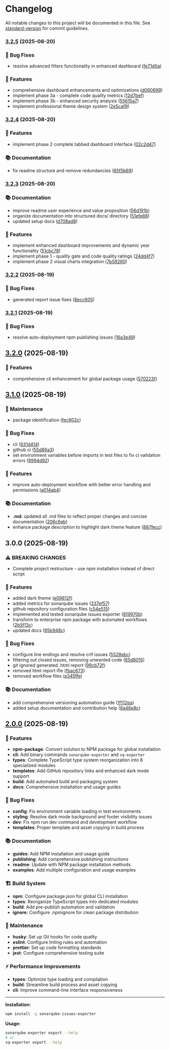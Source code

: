 # Changelog

All notable changes to this project will be documented in this file. See [standard-version](https://github.com/conventional-changelog/standard-version) for commit guidelines.

### [3.2.5](https://github.com/The-Lone-Druid/sonarqube-issues-exporter/compare/v3.2.4...v3.2.5) (2025-08-20)


### 🐛 Bug Fixes

* resolve advanced filters functionality in enhanced dashboard ([fe71d0a](https://github.com/The-Lone-Druid/sonarqube-issues-exporter/commit/fe71d0ab883c83ed4d1fb8ae63ee312d4f36dff4))


### 🚀 Features

* comprehensive dashboard enhancements and optimizations ([d060699](https://github.com/The-Lone-Druid/sonarqube-issues-exporter/commit/d0606994e18b3bd3c2b4cc081edc1d63ab650dd7))
* implement phase 3a - complete code quality metrics ([12d7bef](https://github.com/The-Lone-Druid/sonarqube-issues-exporter/commit/12d7bef2cda11504939e6b3133069cf5664407aa))
* implement phase 3b - enhanced security analysis ([55615a7](https://github.com/The-Lone-Druid/sonarqube-issues-exporter/commit/55615a7bdd6250c9322c7c4fca721c7fc4a89590))
* implement professional theme design system ([2e5caf9](https://github.com/The-Lone-Druid/sonarqube-issues-exporter/commit/2e5caf9cce4383a92fa0a5734dd17ba56488d849))

### [3.2.4](https://github.com/The-Lone-Druid/sonarqube-issues-exporter/compare/v3.2.3...v3.2.4) (2025-08-20)


### 🚀 Features

* implement phase 2 complete tabbed dashboard interface ([02c2d47](https://github.com/The-Lone-Druid/sonarqube-issues-exporter/commit/02c2d47792643f99279e78ac1e56f63a8ab0620d))


### 📚 Documentation

* fix readme structure and remove redundancies ([65f5b69](https://github.com/The-Lone-Druid/sonarqube-issues-exporter/commit/65f5b690dba3d87618df2ac81dd3d14dc2c30244))

### [3.2.3](https://github.com/The-Lone-Druid/sonarqube-issues-exporter/compare/v3.2.2...v3.2.3) (2025-08-20)


### 📚 Documentation

* improve readme user experience and value proposition ([56d191b](https://github.com/The-Lone-Druid/sonarqube-issues-exporter/commit/56d191b8804e25317d2239b2217119a01843f829))
* organize documentation into structured docs/ directory ([51efe88](https://github.com/The-Lone-Druid/sonarqube-issues-exporter/commit/51efe885369d27c76caf33e6af00a97d3c44085c))
* updated setup docs ([d708ad8](https://github.com/The-Lone-Druid/sonarqube-issues-exporter/commit/d708ad87a9f2a81c7153b509b1d6e0e8bc102d15))


### 🚀 Features

* implement enhanced dashboard improvements and dynamic year functionality ([51cbc78](https://github.com/The-Lone-Druid/sonarqube-issues-exporter/commit/51cbc78f28d7a104920e1687c33886f4908bb836))
* implement phase 1 - quality gate and code quality ratings ([24dd4f7](https://github.com/The-Lone-Druid/sonarqube-issues-exporter/commit/24dd4f7d25597219de8b497c739a5874c4a35bca))
* implement phase 2 visual charts integration ([7b59260](https://github.com/The-Lone-Druid/sonarqube-issues-exporter/commit/7b592608533b6f2e932fae77a5086b2a8e04481c))

### [3.2.2](https://github.com/The-Lone-Druid/sonarqube-issues-exporter/compare/v3.2.1...v3.2.2) (2025-08-19)


### 🐛 Bug Fixes

* generated report issue fixes ([8ecc605](https://github.com/The-Lone-Druid/sonarqube-issues-exporter/commit/8ecc60576e09aff69b25de37885508992872d66b))

### [3.2.1](https://github.com/The-Lone-Druid/sonarqube-issues-exporter/compare/v3.2.0...v3.2.1) (2025-08-19)


### 🐛 Bug Fixes

* resolve auto-deployment npm publishing issues ([16a3e49](https://github.com/The-Lone-Druid/sonarqube-issues-exporter/commit/16a3e495ae4ac21f9e7cfcf6469caab08e8b5af6))

## [3.2.0](https://github.com/The-Lone-Druid/sonarqube-issues-exporter/compare/v3.1.0...v3.2.0) (2025-08-19)


### 🚀 Features

* comprehensive cli enhancement for global package usage ([570223f](https://github.com/The-Lone-Druid/sonarqube-issues-exporter/commit/570223fa8c6174b8a4ba27d42d03f032368e1893))

## [3.1.0](https://github.com/The-Lone-Druid/sonarqube-issues-exporter/compare/v3.0.0...v3.1.0) (2025-08-19)


### 🔧 Maintenance

* package identification ([fec602c](https://github.com/The-Lone-Druid/sonarqube-issues-exporter/commit/fec602c4bc91e057447884f76addd6ea85f878eb))


### 🐛 Bug Fixes

* cli ([631d414](https://github.com/The-Lone-Druid/sonarqube-issues-exporter/commit/631d4149f76e3c67ee73f717e6dcc4fad04acc69))
* github ci ([55d86a3](https://github.com/The-Lone-Druid/sonarqube-issues-exporter/commit/55d86a3f2008722bc487b862614b696bb657eb8a))
* set environment variables before imports in test files to fix ci validation errors ([9994d92](https://github.com/The-Lone-Druid/sonarqube-issues-exporter/commit/9994d92e477d651bf2c624a498948c7b5ee8b556))


### 🚀 Features

* improve auto-deployment workflow with better error handling and permissions ([a014ab4](https://github.com/The-Lone-Druid/sonarqube-issues-exporter/commit/a014ab46a0ad7aa4a08cb0b3ac496f7e4f11053f))


### 📚 Documentation

* **.md:** updated all .md files to reflect proper changes and concise documentation ([206c6eb](https://github.com/The-Lone-Druid/sonarqube-issues-exporter/commit/206c6eb1157887d86dc1b6e4336827660cbb38f6))
* enhance package description to highlight dark theme feature ([887fecc](https://github.com/The-Lone-Druid/sonarqube-issues-exporter/commit/887fecc10e2f12e5edb57700d091072a6b293a3b))

## 3.0.0 (2025-08-19)

### ⚠ BREAKING CHANGES

- Complete project restructure - use npm installation instead of direct script

### 🚀 Features

- added dark theme ([e09812f](https://github.com/The-Lone-Druid/sonarqube-issues-exporter/commit/e09812f8cf729fe84b640dae5291932ce52beed1))
- added metrics for sonarqube issues ([337ef57](https://github.com/The-Lone-Druid/sonarqube-issues-exporter/commit/337ef57f10697d466f112a6e810a90925a3353ff))
- github repository configuration files ([c54e515](https://github.com/The-Lone-Druid/sonarqube-issues-exporter/commit/c54e5156519b64a9914dd40b60a604de7a96b1cc))
- implemented and tested sonarqube issues exporter ([819970b](https://github.com/The-Lone-Druid/sonarqube-issues-exporter/commit/819970bb19f24451d29a330a6b827aceb4ccd045))
- transform to enterprise npm package with automated workflows ([2b5f13c](https://github.com/The-Lone-Druid/sonarqube-issues-exporter/commit/2b5f13ce1313171466c4e7fbe6f46d94106696f7))
- updated docs ([95b948c](https://github.com/The-Lone-Druid/sonarqube-issues-exporter/commit/95b948cf125e33f1e58cb5989b5d6e19ef55c416))

### 🐛 Bug Fixes

- configure line endings and resolve crlf issues ([5528ebc](https://github.com/The-Lone-Druid/sonarqube-issues-exporter/commit/5528ebca7a1e69c18ba6d144861d5f884fe2c8b1))
- filtering out closed issues, removing unwanted code ([65d8015](https://github.com/The-Lone-Druid/sonarqube-issues-exporter/commit/65d80154a324c9446902afe6b078609a25e25c71))
- git ignored generated .html report ([99cb72f](https://github.com/The-Lone-Druid/sonarqube-issues-exporter/commit/99cb72f2450191b8316b9371f29687b5b41e128d))
- removed html report ifle ([fbac673](https://github.com/The-Lone-Druid/sonarqube-issues-exporter/commit/fbac6730a1c43a02c566685c8f2aed0b6d2082d2))
- removed workflow files ([e345ffe](https://github.com/The-Lone-Druid/sonarqube-issues-exporter/commit/e345ffe457d328ed821834cc5c54ca3dfe87603b))

### 📚 Documentation

- add comprehensive versioning automation guide ([1f112ea](https://github.com/The-Lone-Druid/sonarqube-issues-exporter/commit/1f112ea86795a468b10a626edbe6f258cd28ddfe))
- added setup documentation and contribution help ([6a46e8c](https://github.com/The-Lone-Druid/sonarqube-issues-exporter/commit/6a46e8cb53e0593303ce2ed48b1e30eef1c40a03))

## [2.0.0](https://github.com/The-Lone-Druid/sonarqube-issues-exporter/releases/tag/v2.0.0) (2025-08-19)

### 🚀 Features

- **npm-package**: Convert solution to NPM package for global installation
- **cli**: Add binary commands `sonarqube-exporter` and `sq-exporter`
- **types**: Complete TypeScript type system reorganization into 8 specialized modules
- **templates**: Add GitHub repository links and enhanced dark mode support
- **build**: Add automated build and packaging system
- **docs**: Comprehensive installation and usage guides

### 🐛 Bug Fixes

- **config**: Fix environment variable loading in test environments
- **styling**: Resolve dark mode background and footer visibility issues
- **dev**: Fix npm run dev command and development workflow
- **templates**: Proper template and asset copying in build process

### 📚 Documentation

- **guides**: Add NPM installation and usage guide
- **publishing**: Add comprehensive publishing instructions
- **readme**: Update with NPM package installation methods
- **examples**: Add multiple configuration and usage examples

### 🏗️ Build System

- **npm**: Configure package.json for global CLI installation
- **types**: Reorganize TypeScript types into dedicated modules
- **build**: Add pre-publish automation and validation
- **ignore**: Configure .npmignore for clean package distribution

### 🔧 Maintenance

- **husky**: Set up Git hooks for code quality
- **eslint**: Configure linting rules and automation
- **prettier**: Set up code formatting standards
- **jest**: Configure comprehensive testing suite

### ⚡ Performance Improvements

- **types**: Optimize type loading and compilation
- **build**: Streamline build process and asset copying
- **cli**: Improve command-line interface responsiveness

---

**Installation:**

```bash
npm install -g sonarqube-issues-exporter
```

**Usage:**

```bash
sonarqube-exporter export --help
# or
sq-exporter export --help
```
